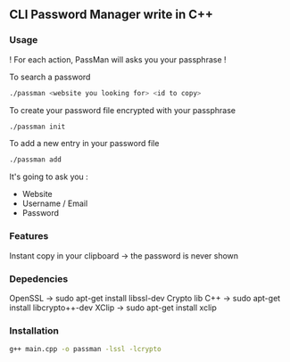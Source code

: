 ## CLI Password Manager write in C++

### Usage
! For each action, PassMan will asks you your passphrase ! 

To search a password
```bash
./passman <website you looking for> <id to copy>
```

To create your password file encrypted with your passphrase
```bash
./passman init
```

To add a new entry in your password file
```bash
./passman add
```
It's going to ask you :
- Website
- Username / Email
- Password

### Features
Instant copy in your clipboard -> the password is never shown

### Depedencies
OpenSSL        -> sudo apt-get install libssl-dev
Crypto lib C++ -> sudo apt-get install libcrypto++-dev
XClip          -> sudo apt-get install xclip

### Installation

```bash
g++ main.cpp -o passman -lssl -lcrypto
```
